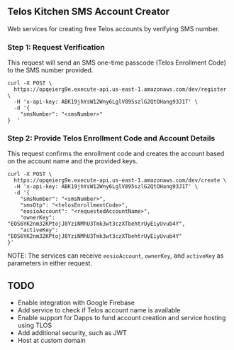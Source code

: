 
## Telos Kitchen SMS Account Creator
Web services for creating free Telos accounts by verifying SMS number.

### Step 1: Request Verification
This request will send an SMS one-time passcode (Telos Enrollment Code) to the SMS number provided. 
```
curl -X POST \
  https://opqeierg9e.execute-api.us-east-1.amazonaws.com/dev/register \
  -H 'x-api-key: ABK19jhYsW12Wny6LglV895szlG2QtOHang93J1T' \
  -d '{
	"smsNumber": "<smsNumber>"
}  '
```

### Step 2: Provide Telos Enrollment Code and Account Details
This request confirms the enrollment code and creates the account based on the account name and the provided keys. 

```
curl -X POST \
  https://opqeierg9e.execute-api.us-east-1.amazonaws.com/dev/create \
  -H 'x-api-key: ABK19jhYsW12Wny6LglV895szlG2QtOHang93J1T' \
  -d '{
    "smsNumber": "<smsNumber>",
    "smsOtp": "<telosEnrollmentCode>",
    "eosioAccount": "<requestedAccountName>",
    "ownerKey": "EOS6YK2nm32KPtojJ8YziNMhU3Tmk3wt3czXTbehtrUyEiyUvub4Y",
    "activeKey": "EOS6YK2nm32KPtojJ8YziNMhU3Tmk3wt3czXTbehtrUyEiyUvub4Y"
}'
```

NOTE: The services can receive ```eosioAccount```, ```ownerKey```, and ```activeKey``` as parameters in either request.

## TODO
- Enable integration with Google Firebase
- Add service to check if Telos account name is available
- Enable support for Dapps to fund account creation and service hosting using TLOS 
- Add additional security, such as JWT
- Host at custom domain